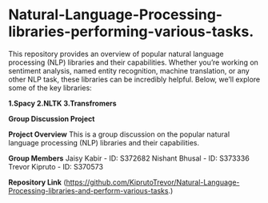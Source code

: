 # Natural-Language-Processing-libraries-performing-various-tasks.
This repository provides an overview of popular natural language processing (NLP) libraries and their capabilities. Whether you’re working on sentiment analysis, named entity recognition, machine translation, or any other NLP task, these libraries can be incredibly helpful. Below, we’ll explore some of the key libraries:

**1.Spacy
2.NLTK
3.Transfromers**

**Group Discussion Project**

**Project Overview**
This is a group discussion on the popular natural language processing (NLP) libraries and their capabilities.

**Group Members**
Jaisy Kabir - ID: S372682
Nishant Bhusal - ID: S373336
Trevor Kipruto - ID: S370573


**Repository Link**
(https://github.com/KiprutoTrevor/Natural-Language-Processing-libraries-and-perform-various-tasks.)
